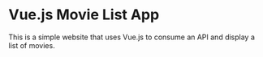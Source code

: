 # Vue.js Movie List App

This is a simple website that uses Vue.js to consume an API and display a list of movies.
